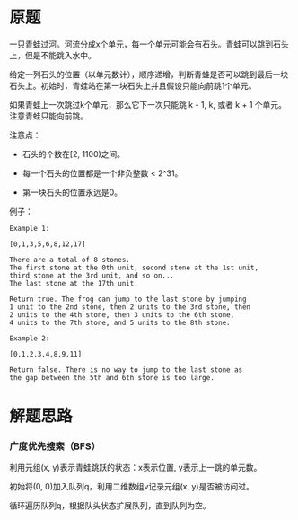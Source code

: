 # 原题
一只青蛙过河。河流分成x个单元，每一个单元可能会有石头。青蛙可以跳到石头上，但是不能跳入水中。

给定一列石头的位置（以单元数计），顺序递增，判断青蛙是否可以跳到最后一块石头上。初始时，青蛙站在第一块石头上并且假设只能向前跳1个单元。

如果青蛙上一次跳过k个单元，那么它下一次只能跳 k - 1, k, 或者 k + 1 个单元。注意青蛙只能向前跳。

注意点：

  - 石头的个数在[2, 1100)之间。

  - 每一个石头的位置都是一个非负整数 < 2^31。

  - 第一块石头的位置永远是0。

例子：

```
Example 1:

[0,1,3,5,6,8,12,17]

There are a total of 8 stones.
The first stone at the 0th unit, second stone at the 1st unit,
third stone at the 3rd unit, and so on...
The last stone at the 17th unit.

Return true. The frog can jump to the last stone by jumping 
1 unit to the 2nd stone, then 2 units to the 3rd stone, then 
2 units to the 4th stone, then 3 units to the 6th stone, 
4 units to the 7th stone, and 5 units to the 8th stone.

Example 2:

[0,1,2,3,4,8,9,11]

Return false. There is no way to jump to the last stone as 
the gap between the 5th and 6th stone is too large.
```

# 解题思路
### 广度优先搜索（BFS）

利用元组(x, y)表示青蛙跳跃的状态：x表示位置, y表示上一跳的单元数。

初始将(0, 0)加入队列q，利用二维数组v记录元组(x, y)是否被访问过。

循环遍历队列q，根据队头状态扩展队列，直到队列为空。
